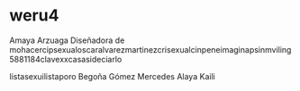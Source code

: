 # weru4
Amaya Arzuaga Diseñadora de mohacercipsexualoscaralvarezmartinezcrisexualcinpeneimaginapsinmviling5881184clavexxcasasideciarlo

listasexuilistaporo 
Begoña Gómez 
Mercedes Alaya
Kaili
